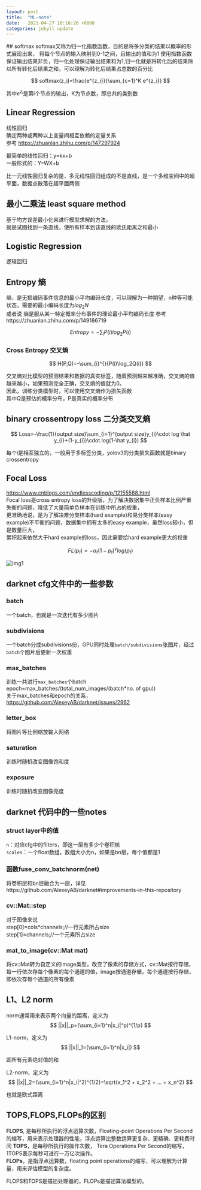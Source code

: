```yaml
---
layout: post
title:  "ML-note"
date:   2021-04-27 10:16:26 +0800
categories: jekyll update
---
```


<head>
    <script src="https://cdn.mathjax.org/mathjax/latest/MathJax.js?config=TeX-AMS-MML_HTMLorMML" type="text/javascript"></script>
    <script type="text/x-mathjax-config">
        MathJax.Hub.Config({
            tex2jax: {
            skipTags: ['script', 'noscript', 'style', 'textarea', 'pre'],
            inlineMath: [['$','$']]
            }
        });
    </script>
</head>
## softmax
softmax又称为归一化指数函数，目的是将多分类的结果以概率的形式展现出来，  
将每个节点的输入映射到0-1之间，且输出的值和为1  
使用指数函数保证输出结果非负，归一化处理保证输出结果和为1,归一化就是将转化后的结果除以所有转化后结果之和，可以理解为转化后结果占总数的百分比  

$$
softmax(z_i)=\frac{e^{z_i}}{\sum_{c=1}^K e^{z_i}}
$$

其中$e^{z_i}$是第i个节点的输出，K为节点数，即总共的类别数

## Linear Regression
线性回归   
确定两种或两种以上变量间相互依赖的定量关系   
参考 https://zhuanlan.zhihu.com/p/147297924

最简单的线性回归：y=kx+b   
一般形式的：Y=WX+b

比一元线性回归复杂的是，多元线性回归组成的不是直线，是一个多维空间中的超平面，数据点散落在超平面两侧

## 最小二乘法 least square method
基于均方误差最小化来进行模型求解的方法。  
就是试图找到一条直线，使所有样本到该直线的欧氏距离之和最小

## Logistic Regression
逻辑回归

## Entropy 熵
熵，是无损编码事件信息的最小平均编码长度，可以理解为一种期望，n种等可能状态，需要的最小编码长度为$log_{2}N$    
或者说 熵是服从某一特定概率分布事件的理论最小平均编码长度
参考https://zhuanlan.zhihu.com/p/149186719

$$
Entropy=-\sum_{i}P(i)log_{2}P(i)
$$

### Cross Entropy 交叉熵

$$
H(P,Q)=-\sum_{i}^{}{P(i)\log_2Q(i)}
$$

交叉熵对比模型的预测结果和数据的真实标签，随着预测越来越准确，交叉熵的值越来越小，如果预测完全正确，交叉熵的值就为0。   
因此，训练分类模型时，可以使用交叉熵作为损失函数   
其中Q是预估的概率分布，P是真实的概率分布

## binary crossentropy loss 二分类交叉熵

$$
Loss=-\frac{1}{output size}\sum_{i=1}^{output size}y_{i}\cdot log \hat y_{i}+(1-y_{i})\cdot log(1-\hat y_{i})
$$

每个i是相互独立的，一般用于多标签分类，yolov3的分类损失函数就是binary crossentropy
## Focal Loss
https://www.cnblogs.com/endlesscoding/p/12155588.html    
Focal loss是cross entropy loss的升级版，为了解决数据集中正负样本比例严重失衡的问题，降低了大量简单负样本在训练中所占的权重，   
更准确地说，是为了解决难分类样本(hard example)和易分类样本(easy example)不平衡的问题，数据集中拥有太多的easy example，虽然loss较小，但是数量巨大，   
累积起来依然大于hard example的loss，因此需要给hard example更大的权重   

$$
FL(p_t)=-\alpha_t(1-p_t)^\gamma log(p_t)
$$

![img1]({{site.usr}}/img/focalloss.png)

## darknet cfg文件中的一些参数
### batch
一个batch，也就是一次迭代有多少图片

### subdivisions
一个batch分成subdivisions份，GPU同时处理`batch/subdivisions`张图片，经过`batch`个图片后更新一次权重

### max_batches
训练一共进行`max_batches`个batch   
epoch=max_batches/(total_num_images/(batch*no. of gpu))   
关于max_batches和epoch的关系，     
https://github.com/AlexeyAB/darknet/issues/2962

### letter_box
将图片等比例缩放输入网络

### saturation
训练时随机改变图像饱和度

### exposure
训练时随机改变图像亮度
## darknet 代码中的一些notes
### struct layer中的值
`n`：对应cfg中的filters，即这一层有多少个卷积核   
`scales`：一个float数组，数组大小为n，如果是bn层，每个值都是1

### 函数fuse_conv_batchnorm(net)
将卷积层和bn层融合为一层，详见https://github.com/AlexeyAB/darknet#improvements-in-this-repository

### cv::Mat::step
对于图像来说   
step[0]=cols*channels;//一行元素所占size   
step[1]=channels;//一个元素所占size

### mat_to_image(cv::Mat mat)
将cv::Mat转为自定义的image类型，改变了像素的存储方式，cv::Mat按行存储，每一行依次存每个像素的每个通道的值，image按通道存储，每个通道按行存储，即依次存每个通道的所有像素

## L1、L2 norm
norm通常用来表示两个向量的距离，定义为   
$$
||x||_p=(\sum_{i=1}^n|x_i|^p)^{1/p}
$$   

L1-norm，定义为   
$$
||x||_1=(\sum_{i=1}^n|x_i|)
$$

即所有元素绝对值的和   

L2-norm，定义为   
$$
||x||_2=(\sum_{i=1}^n|x_i|^2)^{1/2}=\sqrt{x_1^2 + x_2^2 + ... + x_n^2}
$$

也就是欧式距离

## TOPS,FLOPS,FLOPs的区别
**FLOPS**, 是每秒所执行的浮点运算次数，Floating-point Operations Per Second的缩写，用来表示处理器的性能，浮点运算比整数运算更复杂、更精确、更耗费时间
**TOPS**，是每秒所执行的操作次数， Tera Operations Per Second的缩写，1TOPS表示每秒可进行一万亿次操作。   
**FLOPs**，是指浮点运算数，floating point operations的缩写，可以理解为计算量，用来评估模型的复杂度。

FLOPS和TOPS是描述处理器的，FLOPs是描述算法模型的。